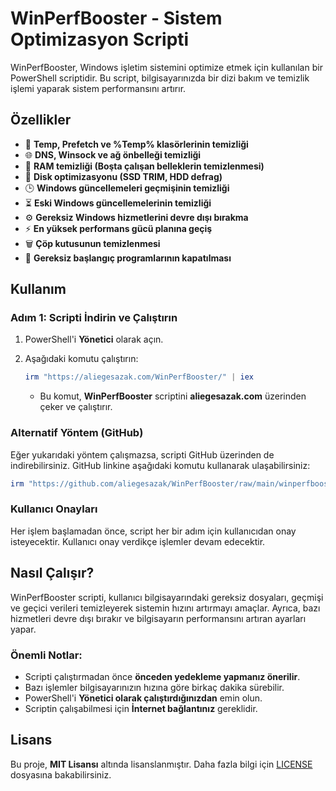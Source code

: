 # WinPerfBooster - Sistem Optimizasyon Scripti

WinPerfBooster, Windows işletim sistemini optimize etmek için kullanılan bir PowerShell scriptidir. Bu script, bilgisayarınızda bir dizi bakım ve temizlik işlemi yaparak sistem performansını artırır.

## Özellikler

- 🧹 **Temp, Prefetch ve %Temp% klasörlerinin temizliği**
- 🌐 **DNS, Winsock ve ağ önbelleği temizliği**
- 🧠 **RAM temizliği (Boşta çalışan belleklerin temizlenmesi)**
- 💾 **Disk optimizasyonu (SSD TRIM, HDD defrag)**
- 🕒 **Windows güncellemeleri geçmişinin temizliği**
- ⏳ **Eski Windows güncellemelerinin temizliği**
- ⚙️ **Gereksiz Windows hizmetlerini devre dışı bırakma**
- ⚡ **En yüksek performans gücü planına geçiş**
- 🗑️ **Çöp kutusunun temizlenmesi**
- 🚫 **Gereksiz başlangıç programlarının kapatılması**

## Kullanım

### **Adım 1: Scripti İndirin ve Çalıştırın**

1. PowerShell'i **Yönetici** olarak açın.
2. Aşağıdaki komutu çalıştırın:

   ```powershell
   irm "https://aliegesazak.com/WinPerfBooster/" | iex
   ```

   - Bu komut, **WinPerfBooster** scriptini **aliegesazak.com** üzerinden çeker ve çalıştırır.

### **Alternatif Yöntem (GitHub)**

Eğer yukarıdaki yöntem çalışmazsa, scripti GitHub üzerinden de indirebilirsiniz. GitHub linkine aşağıdaki komutu kullanarak ulaşabilirsiniz:

```powershell
irm "https://github.com/aliegesazak/WinPerfBooster/raw/main/winperfbooster.ps1" | iex
```

### **Kullanıcı Onayları**

Her işlem başlamadan önce, script her bir adım için kullanıcıdan onay isteyecektir. Kullanıcı onay verdikçe işlemler devam edecektir.

## Nasıl Çalışır?

WinPerfBooster scripti, kullanıcı bilgisayarındaki gereksiz dosyaları, geçmişi ve geçici verileri temizleyerek sistemin hızını artırmayı amaçlar. Ayrıca, bazı hizmetleri devre dışı bırakır ve bilgisayarın performansını artıran ayarları yapar.

### **Önemli Notlar:**
- Scripti çalıştırmadan önce **önceden yedekleme yapmanız önerilir**.
- Bazı işlemler bilgisayarınızın hızına göre birkaç dakika sürebilir.
- PowerShell'i **Yönetici olarak çalıştırdığınızdan** emin olun.
- Scriptin çalışabilmesi için **İnternet bağlantınız** gereklidir.

## Lisans

Bu proje, **MIT Lisansı** altında lisanslanmıştır. Daha fazla bilgi için [LICENSE](LICENSE) dosyasına bakabilirsiniz.
